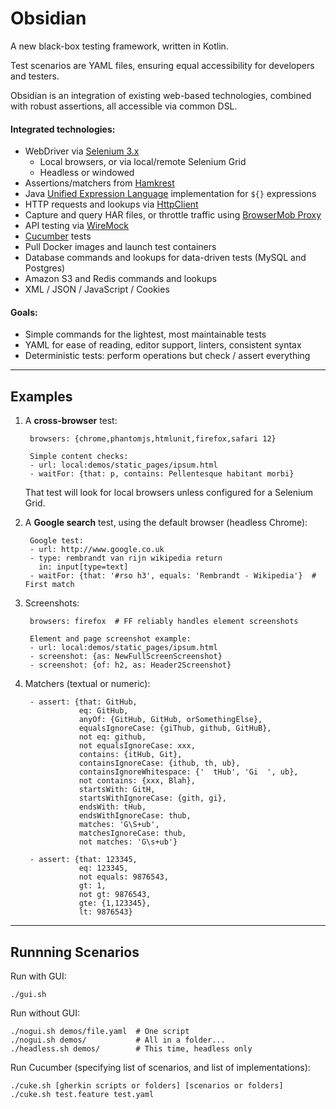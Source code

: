 # Obsidian

A new black-box testing framework, written in Kotlin.

Test scenarios are YAML files, ensuring equal accessibility for developers and testers.

Obsidian is an integration of existing web-based technologies, combined with robust assertions, all accessible via common DSL.


#### Integrated technologies:

* WebDriver via [Selenium 3.x](https://github.com/SeleniumHQ/selenium)
  * Local browsers, or via local/remote Selenium Grid
  * Headless or windowed
* Assertions/matchers from [Hamkrest](https://github.com/npryce/hamkrest)
* Java [Unified Expression Language](https://en.wikipedia.org/wiki/Unified_Expression_Language) implementation for `${}` expressions
* HTTP requests and lookups via [HttpClient](https://hc.apache.org/httpcomponents-client-ga/)
* Capture and query HAR files, or throttle traffic using [BrowserMob Proxy](https://github.com/lightbody/browsermob-proxy)
* API testing via [WireMock](https://github.com/tomakehurst/wiremock)
* [Cucumber](https://github.com/cucumber/cucumber-jvm) tests
* Pull Docker images and launch test containers
* Database commands and lookups for data-driven tests (MySQL and Postgres)
* Amazon S3 and Redis commands and lookups
* XML / JSON / JavaScript / Cookies

#### Goals:

* Simple commands for the lightest, most maintainable tests
* YAML for ease of reading, editor support, linters, consistent syntax
* Deterministic tests: perform operations but check / assert everything


---
## Examples

1. A **cross-browser** test:

        browsers: {chrome,phantomjs,htmlunit,firefox,safari 12}

        Simple content checks:
        - url: local:demos/static_pages/ipsum.html
        - waitFor: {that: p, contains: Pellentesque habitant morbi}

    That test will look for local browsers unless configured for a Selenium Grid.

1. A **Google search** test, using the default browser (headless Chrome):

        Google test:
        - url: http://www.google.co.uk
        - type: rembrandt van rijn wikipedia return
          in: input[type=text]
        - waitFor: {that: '#rso h3', equals: 'Rembrandt - Wikipedia'}  # First match

1. Screenshots:

        browsers: firefox  # FF reliably handles element screenshots

        Element and page screenshot example:
        - url: local:demos/static_pages/ipsum.html
        - screenshot: {as: NewFullScreenScreenshot}
        - screenshot: {of: h2, as: Header2Screenshot}

1. Matchers (textual or numeric):

        - assert: {that: GitHub,
                   eq: GitHub,
                   anyOf: {GitHub, GitHub, orSomethingElse},
                   equalsIgnoreCase: {giThub, github, GitHuB},
                   not eq: github,
                   not equalsIgnoreCase: xxx,
                   contains: {itHub, Git},
                   containsIgnoreCase: {ithub, th, ub},
                   containsIgnoreWhitespace: {'  tHub', 'Gi  ', ub},
                   not contains: {xxx, Blah},
                   startsWith: GitH,
                   startsWithIgnoreCase: {gith, gi},
                   endsWith: tHub,
                   endsWithIgnoreCase: thub,
                   matches: 'G\S+ub',
                   matchesIgnoreCase: thub,
                   not matches: 'G\s+ub'}

        - assert: {that: 123345,
                   eq: 123345,
                   not equals: 9876543,
                   gt: 1,
                   not gt: 9876543,
                   gte: {1,123345},
                   lt: 9876543}

---

## Runnning Scenarios

Run with GUI:

    ./gui.sh

Run without GUI:

    ./nogui.sh demos/file.yaml  # One script
    ./nogui.sh demos/           # All in a folder...
    ./headless.sh demos/        # This time, headless only

Run Cucumber (specifying list of scenarios, and list of implementations):

    ./cuke.sh [gherkin scripts or folders] [scenarios or folders]
    ./cuke.sh test.feature test.yaml